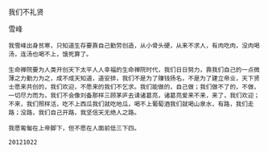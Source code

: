 我们不礼贤

雪峰

    我雪峰出身贫寒，只知道生存要靠自己勤劳创造，从小骨头硬，从来不求人，有肉吃肉，没肉喝汤，连汤也喝不上，饿死算了。

    生命禅院要为人类开创天下太平人人幸福的生命禅院时代，我们日日努力，靠我们自己的一点微薄之力勤力为之，成不成天知道，道安排，我们不是为了赚钱扬名，不是为了建立帝业，天下贤士愿来共创的，我们欢迎，不愿来的我们不乞求。我们能做的，自己做；我们做不了的，不做，一切尽力而为，我们不会像刘备那样三顾茅庐去请诸葛亮，诸葛亮爱来不来，来了，我们欢迎；不来，我们照样活，吃不上西瓜我们就吃地瓜，喝不上葡萄酒我们就喝山泉水，有路，我们走路；没路，我们自己开路，我坚信天无绝人之路。

    我愿匍匐在上帝脚下，但不愿在人面前低三下四。

    20121022



